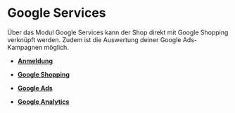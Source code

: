 # Google Services 

Über das Modul Google Services kann der Shop direkt mit Google Shopping verknüpft werden. Zudem ist die Auswertung deiner Google Ads-Kampagnen möglich.

-   **[Anmeldung](8_9_1_Anmeldung.md)**  

-   **[Google Shopping](8_9_2_GoogleShopping.md)**  

-   **[Google Ads](8_9_3_GoogleAdWords.md)**  

-   **[Google Analytics](8_9_4_GoogleAnalytics.md)**  




